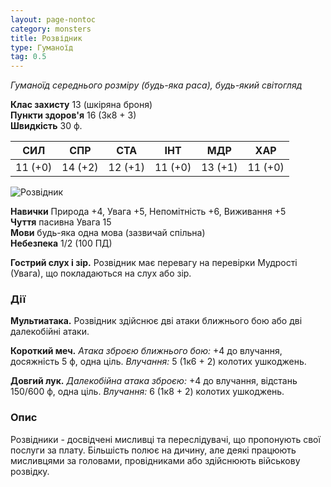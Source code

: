 ```yaml
---
layout: page-nontoc
category: monsters
title: Розвідник
type: Гуманоїд
tag: 0.5
---
```


_Гуманоїд середнього розміру (будь-яка раса), будь-який світогляд_

**Клас захисту** 13 (шкіряна броня)    
**Пункти здоров'я** 16 (3к8 + 3)    
**Швидкість** 30 ф.

| СИЛ     | СПР     | СТА     | ІНТ     | МДР     | ХАР     |
| ------- | ------- | ------- | ------- | ------- | ------- |
| 11 (+0) | 14 (+2) | 12 (+1) | 11 (+0) | 13 (+1) | 11 (+0) |

![Розвідник](https://www.dndbeyond.com/avatars/thumbnails/0/163/1000/1000/636252759915100020.jpeg)

**Навички** Природа +4, Увага +5, Непомітність +6, Виживання +5    
**Чуття** пасивна Увага 15    
**Мови** будь-яка одна мова (зазвичай спільна)    
**Небезпека** 1/2 (100 ПД)

**Гострий слух і зір.** Розвідник має перевагу на перевірки Мудрості (Увага), що покладаються на слух або зір.

### Дії
**Мультиатака.** Розвідник здійснює дві атаки ближнього бою або дві далекобійні атаки.    

**Короткий меч.** _Атака зброєю ближнього бою:_ +4 до влучання, досяжність 5 ф, одна ціль. _Влучання:_ 5 (1к6 + 2) колотих ушкоджень.    

**Довгий лук.** _Далекобійна атака зброєю:_ +4 до влучання, відстань 150/600 ф, одна ціль. _Влучання:_ 6 (1к8 + 2) колотих ушкоджень.

### Опис
Розвідники - досвідчені мисливці та переслідувачі, що пропонують свої послуги за плату. Більшість полює на дичину, але деякі працюють мисливцями за головами, провідниками або здійснюють військову розвідку. 
